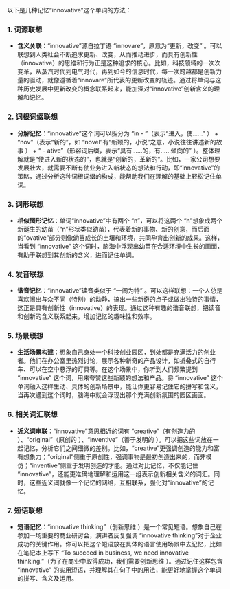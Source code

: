 以下是几种记忆“innovative”这个单词的方法：

### 1. 词源联想
 - **含义关联**：“innovative”源自拉丁语 “innovare”，原意为“更新，改变” 。可以联想到人类社会不断追求更新、改变，从而推动进步，而具有创新性（innovative）的思维和行为正是这种追求的核心。比如，科技领域的一次次变革，从蒸汽时代到电气时代，再到如今的信息时代，每一次跨越都是创新力量的驱动，就像遵循着“innovare”所代表的更新改变的轨迹。通过将单词与这种历史发展中更新改变的概念联系起来，能加深对“innovative”创新含义的理解和记忆。

### 2. 词根词缀联想
 - **分解记忆**：“innovative”这个词可以拆分为 “in - ”（表示“进入，使……” ） + “nov”（表示“新的”，如 “novel”有“新颖的，小说”之意，小说往往讲述新的故事 ） + “ - ative”（形容词后缀，表示“具有……的，有……倾向的” ）。整体理解就是“使进入新的状态的”，也就是“创新的，革新的”。比如，一家公司想要发展壮大，就需要不断有使业务进入新状态的想法和行动，即“innovative”的策略，通过分析这种词根词缀的构成，能帮助我们在理解的基础上轻松记住单词。

### 3. 词形联想
 - **相似图形记忆**：单词“innovative”中有两个 “n”，可以将这两个 “n”想象成两个新诞生的幼苗（“n”形状类似幼苗），代表着新的事物、新的创意，而后面的“ovative”部分则像幼苗成长的土壤和环境，共同孕育出创新的成果。这样，当看到 “innovative” 这个词时，脑海中浮现出幼苗在合适环境中生长的画面，有助于联想到其创新的含义，进而记住单词。

### 4. 发音联想
 - **谐音记忆**：“innovative”读音类似于 “一闹为特” 。可以这样联想：一个人总是喜欢闹出与众不同（特别）的动静，搞出一些新奇的点子或做出独特的事情，这正是具有创新性（innovative）的表现。通过这种有趣的谐音联想，把读音和创新的含义联系起来，增加记忆的趣味性和效率。

### 5. 场景联想
 - **生活场景构建**：想象自己身处一个科技创业园区，到处都是充满活力的创业者。他们在办公室里热烈讨论，展示各种新奇的产品设计，如折叠式的自行车、可以在空中悬浮的灯具等。在这个场景中，你听到人们频繁提到 “innovative” 这个词，用来夸赞这些新颖的想法和产品。将 “innovative” 这个单词融入这样生动、具体的创新场景中，能让你更容易记住它的拼写和含义，当再次遇到这个词时，脑海中就会浮现出那个充满创新氛围的园区画面。

### 6. 相关词汇联想
 - **近义词串联**：“innovative”意思相近的词有 “creative”（有创造力的 ）、“original”（原创的 ）、“inventive”（善于发明的 ）。可以把这些词放在一起记忆，分析它们之间细微的差别。比如，“creative”更强调创造的能力和富有想象力；“original”侧重于原创性，强调事物是最初创造出来的，而非模仿；“inventive”侧重于发明创造的才能。通过对比记忆，不仅能记住 “innovative”，还能更准确地理解和运用这一组表示创新相关含义的词汇。同时，这些近义词就像一个记忆的网络，互相联系，强化对“innovative”的记忆。

### 7. 短语联想
 - **短语记忆**：“innovative thinking”（创新思维 ）是一个常见短语。想象自己在参加一场重要的商业研讨会，演讲者反复强调 “innovative thinking”对于企业成功的关键作用。你可以把这个短语放在具体的语言使用场景中去记忆，比如在笔记本上写下 “To succeed in business, we need innovative thinking.”（为了在商业中取得成功，我们需要创新思维 ）。通过记住这样包含 “innovative” 的实用短语，并理解其在句子中的用法，能更好地掌握这个单词的拼写、含义及运用。 